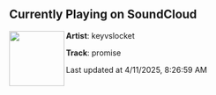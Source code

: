 ## Currently Playing on SoundCloud

[<img align="left" width="100" src="https://i1.sndcdn.com/artworks-uOkBhxPoCaXHlnvc-B0Uz2A-t500x500.png">](https://soundcloud.com/keyvslocket/promise-13?in=keyvslocket/sets/iflas)

**Artist**: keyvslocket 

**Track**: promise

Last updated at 4/11/2025, 8:26:59 AM

